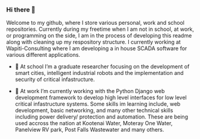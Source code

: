 ### Hi there 👋

Welcome to my github, where I store various personal, work and school repositories. Currently during my freetime when I am not in school, at work, or programming on the side, I am in the process of developing this readme along with cleaning up my respository structure. I currently working at Wapiti-Consulting where I am developing a in house SCADA software for various different applications.

- 🌱 At school I’m a graduate researcher focusing on the development of smart cities, intelligent industrial robots and the implementation and security of critical infastructure.

 - 🔭 At work I’m currently working with the Python Django web development framework to develop high level interfaces for low level critical infastructure systems. Some skills im learning include, web development, basic networking, and many other technical skills including power delivery/ protection and automation. These are being used accross the nation at Kootenai Water, Moteray One Water, Panelview RV park, Post Falls Wastewater and many others.

<!--
**hunterdhawkins/hunterdhawkins** is a ✨ _special_ ✨ repository because its `README.md` (this file) appears on your GitHub profile.

Here are some ideas to get you started:

- 🔭 I’m currently working on ...
- 🌱 I’m currently learning ...
- 👯 I’m looking to collaborate on ...
- 🤔 I’m looking for help with ...
- 💬 Ask me about ...
- 📫 How to reach me: ...
- 😄 Pronouns: ...
- ⚡ Fun fact: ...
-->
